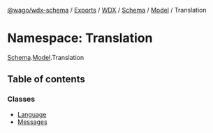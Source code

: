 [@wago/wdx-schema](../README.md) / [Exports](../modules.md) / [WDX](WDX.md) / [Schema](WDX.Schema.md) / [Model](WDX.Schema.Model.md) / Translation

# Namespace: Translation

[Schema](WDX.Schema.md).[Model](WDX.Schema.Model.md).Translation

## Table of contents

### Classes

- [Language](../classes/WDX.Schema.Model.Translation.Language.md)
- [Messages](../classes/WDX.Schema.Model.Translation.Messages.md)
